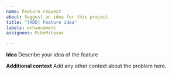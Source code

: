 ```yaml
---
name: Feature request
about: Suggest an idea for this project
title: "[ADD] Feature idea"
labels: enhancement
assignees: MikeMitusov

---
```


**Idea**
Describe your idea of the feature

**Additional context**
Add any other context about the problem here.
